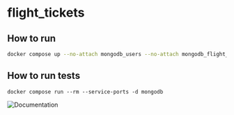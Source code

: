 # flight_tickets

## How to run 
```bash
docker compose up --no-attach mongodb_users --no-attach mongodb_flight_tickets --no-attach frontend
```

## How to run tests
```
docker compose run --rm --service-ports -d mongodb
```
![Documentation]()